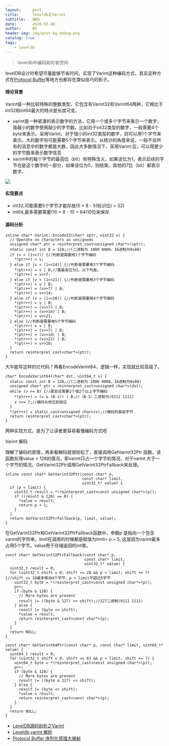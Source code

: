```yaml
---
layout:     post
title:      leveldb之Varint
subtitle:   编码
date:       2020-02-08
author:     BY
header-img: img/post-bg-debug.png
catalog: true
tags:
    - leveldb
---
```


> leveldb中编码如何省空间

levelDB设计时希望尽量能够节省时间，实现了Varint这种编码方式，其实这种方式在[Protocol Buffer](https://www.wandouip.com/t5i125413/)等地方也都存在类似技巧的影子。

#### 理论背景
Varint是一种比较特殊的整数类型，它包含有Varint32和Varint64两种，它相比于int32和int64最大的特点是长度可变。
-    varint是一种紧凑的表示数字的方法，它用一个或多个字节来表示一个数字，值越小的数字使用越少的字节数。比如对于int32类型的数字，一般需要4个byte来表示。采用Varint，对于很小的int32类型的数字，则可以用1个字节来表示。大的数字则可能需要5个字节来表示。从统计的角度来说，一般不会所有的消息中的数字都是大数，因此大多数情况下，采用Varint 后，可以用更少的字节数来表示数字信息
-    varint中的每个字节的最高位（bit）有特殊含义，如果该位为1，表示后续的字节也是这个数字的一部分，如果该位为0，则结束。其他的7位（bit）都表示数字。

![](https://lrita.github.io/images/posts/leveldb/number_300_varint.png)

#### 实现要点
- int32,可能需要5个字节才能存放{5 * 8 - 5(标识位) > 32}
- int64,最多需要需要(10 * 8 - 10 > 64)10位来保存
	
#### 源码分析  

```objc
inline char* Varint::Encode32(char* sptr, uint32 v) {
  // Operate on characters as unsigneds
  unsigned char* ptr = reinterpret_cast<unsigned char*>(sptr);
  static const int B = 128;//(二进制为 1000 0000，16进制为0x80)
  if (v < (1<<7)) {//判断是需要用1个字节编码
    *(ptr++) = v;
  } else if (v < (1<<14)) {//判断是需要用2个字节编码
    *(ptr++) = v | B;//置最高位为1，以下均是。
    *(ptr++) = v>>7;
  } else if (v < (1<<21)) {//判断是需要用3个字节编码
    *(ptr++) = v | B;
    *(ptr++) = (v>>7) | B;
    *(ptr++) = v>>14;
  } else if (v < (1<<28)) {//判断是需要用4个字节编码
    *(ptr++) = v | B;
    *(ptr++) = (v>>7) | B;
    *(ptr++) = (v>>14) | B;
    *(ptr++) = v>>21;
  } else {//判断是需要用5个字节编码
    *(ptr++) = v | B;
    *(ptr++) = (v>>7) | B;
    *(ptr++) = (v>>14) | B;
    *(ptr++) = (v>>21) | B;
    *(ptr++) = v>>28;
  }
  return reinterpret_cast<char*>(ptr);
}
```
大牛能写这样的烂代码？再看EncodeVarint64，逻辑一样，实现就比较高级了。
```objc
char* EncodeVarint64(char* dst, uint64_t v) {
  static const int B = 128;//(二进制为 1000 0000，16进制为0x80)
  unsigned char* ptr = reinterpret_cast<unsigned char*>(dst);
  while (v >= B) {//是否还需要2个或2个以上字节编码
    *(ptr++) = (v & (B-1)) | B;//（B-1）二进制为(0111 1111)
    v >>= 7;//编码从低位到高位
  }
  *(ptr++) = static_cast<unsigned char>(v);//编码的最高字节
  return reinterpret_cast<char*>(ptr);
}
```
两种实现方式，是为了让读者更容易看懂编码方式吧

Varint 解码

理解了编码的原理，再来看解码就很轻松了，直接调用GetVarint32Ptr 函数，该函数处理value < 128的情况，即varint只占一个字节的情况，对于varint 大于一个字节的情况，GetVarint32Ptr调用GetVarint32PtrFallback来处理。
```objc
inline const char* GetVarint32Ptr(const char* p,
                                  const char* limit,
                                  uint32_t* value) {
  if (p < limit) {
    uint32_t result = *(reinterpret_cast<const unsigned char*>(p));
    if ((result & 128) == 0) {
      *value = result;
      return p + 1;
    }
  }
  return GetVarint32PtrFallback(p, limit, value);
}
```
在GetVarint32Ptr和GetVarint32PtrFallback函数中，参数p 是指向一个包含varint的字符串，limit在调用的时候都是赋值为limit= p + 5, 这是因为varint最多占用5个字节。value用于存储返回的int值。
```objc
const char* GetVarint32PtrFallback(const char* p,
                                   const char* limit,
                                   uint32_t* value) {
  uint32_t result = 0;
  for (uint32_t shift = 0; shift <= 28 && p < limit; shift += 7) {//shift <= 28最多移动4个字节，p < limit不超过5字节
    uint32_t byte = *(reinterpret_cast<const unsigned char*>(p));
    p++;
    if (byte & 128) {
      // More bytes are present
      result |= ((byte & 127) << shift);//127二进制(0111 1111)
    } else {
      result |= (byte << shift);
      *value = result;
      return reinterpret_cast<const char*>(p);
    }
  }
  return NULL;
}
```
```objc
const char* GetVarint64Ptr(const char* p, const char* limit, uint64_t* value) {
  uint64_t result = 0;
  for (uint32_t shift = 0; shift <= 63 && p < limit; shift += 7) {
    uint64_t byte = *(reinterpret_cast<const unsigned char*>(p));
    p++;
    if (byte & 128) {
      // More bytes are present
      result |= ((byte & 127) << shift);
    } else {
      result |= (byte << shift);
      *value = result;
      return reinterpret_cast<const char*>(p);
    }
  }
  return NULL;
}
```





	
	
- [LevelDB源码剖析之Varint](http://mingxinglai.com/cn/2013/01/leveldb-varint32/)
- [Leveldb varint 解析](https://ce39906.github.io/2018/04/17/Leveldb-varint-%E8%A7%A3%E6%9E%90/)
- [Protocol Buffer 序列化原理大揭秘](https://www.wandouip.com/t5i125413/)
